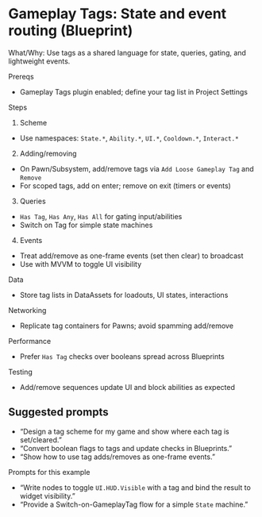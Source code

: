 # Gameplay Tags: State and event routing (Blueprint)

What/Why: Use tags as a shared language for state, queries, gating, and lightweight events.

Prereqs

- Gameplay Tags plugin enabled; define your tag list in Project Settings

Steps

1) Scheme
- Use namespaces: `State.*`, `Ability.*`, `UI.*`, `Cooldown.*`, `Interact.*`

2) Adding/removing
- On Pawn/Subsystem, add/remove tags via `Add Loose Gameplay Tag` and `Remove`
- For scoped tags, add on enter; remove on exit (timers or events)

3) Queries
- `Has Tag`, `Has Any`, `Has All` for gating input/abilities
- Switch on Tag for simple state machines

4) Events
- Treat add/remove as one-frame events (set then clear) to broadcast
- Use with MVVM to toggle UI visibility

Data

- Store tag lists in DataAssets for loadouts, UI states, interactions

Networking

- Replicate tag containers for Pawns; avoid spamming add/remove

Performance

- Prefer `Has Tag` checks over booleans spread across Blueprints

Testing

- Add/remove sequences update UI and block abilities as expected

## Suggested prompts

- “Design a tag scheme for my game and show where each tag is set/cleared.”
- “Convert boolean flags to tags and update checks in Blueprints.”
- “Show how to use tag adds/removes as one-frame events.”

Prompts for this example

- “Write nodes to toggle `UI.HUD.Visible` with a tag and bind the result to widget visibility.”
- “Provide a Switch-on-GameplayTag flow for a simple `State` machine.”
